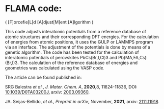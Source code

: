 # FLAMA code:
( [F]orcefie[L]d [A]djust[M]ent [A]lgorithm )

This code adjusts interatomic potentials from a reference database of atomic structures and their corresponding DFT energies. For the calculation of energies from atomic positions, it uses the GULP or LAMMPS program via an interface. The adjustment of the potentials is done by means of a genetic algorithm. The code has been tested for the calculation of interatomic potentials of perovskites PbCs(Br,I,Cl)3 and Pb(MA,FA,Cs)(Br,I)3. The calculation of the reference database of energies and geometries was calculated using the VASP code.

The article can be found published in:

SRG Balestra _et al._, _J. Mater. Chem. A_, **2020**,8, 11824-11836, DOI: [10.1039/D0TA03200J](https://doi.org/10.1039/D0TA03200J), arxiv: [2003.09360](https://arxiv.org/abs/2003.09360).

JA. Seijas-Bellido, _et al._, _Preprint in arXiv_, November, **2021**, arxiv: [2111.11918](https://arxiv.org/abs/2111.11918).
